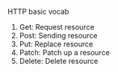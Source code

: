 HTTP basic vocab



1. Get: Request resource
2. Post: Sending resource
3. Put: Replace resource
4. Patch: Patch up a resource
5. Delete: Delete resource





